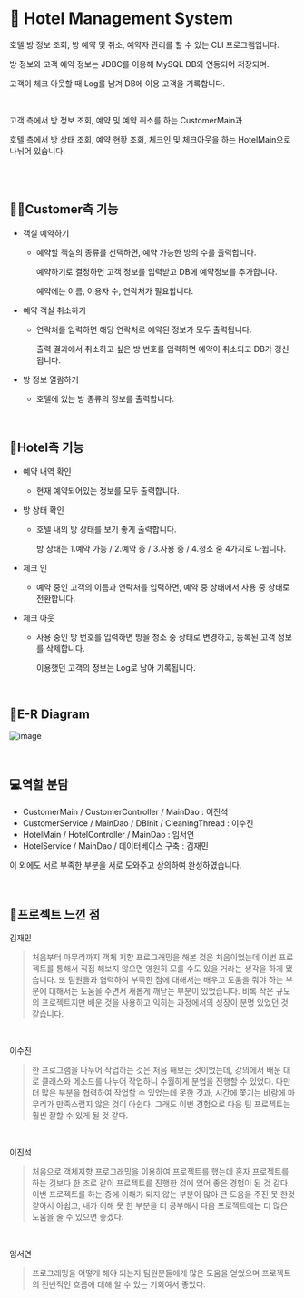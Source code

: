 # 🏨 Hotel Management System

호텔 방 정보 조회, 방 예약 및 취소, 예약자 관리를 할 수 있는 CLI 프로그램입니다.

방 정보와 고객 예약 정보는 JDBC를 이용해 MySQL DB와 연동되어 저장되며.

고객이 체크 아웃할 때 Log를 남겨 DB에 이용 고객을 기록합니다.

</br>

고객 측에서 방 정보 조회, 예약 및 예약 취소를 하는 CustomerMain과

호텔 측에서 방 상태 조회, 예약 현황 조회, 체크인 및 체크아웃을 하는 HotelMain으로 나뉘어 있습니다.

</br>

</br>

## 👨‍💼Customer측 기능

 - 객실 예약하기
   
   - 예약할 객실의 종류를 선택하면, 예약 가능한 방의 수를 출력합니다.
     
     예약하기로 결정하면 고객 정보를 입력받고 DB에 예약정보를 추가합니다.
     
     예약에는 이름, 이용자 수, 연락처가 필요합니다.
     
 - 예약 객실 취소하기
   
   - 연락처를 입력하면 해당 연락처로 예약된 정보가 모두 출력됩니다.
     
     출력 결과에서 취소하고 싶은 방 번호를 입력하면 예약이 취소되고 DB가 갱신됩니다.
     
 - 방 정보 열람하기
   
   - 호텔에 있는 방 종류의 정보를 출력합니다.

</br>

## 🤵Hotel측 기능

 - 예약 내역 확인
   
   - 현재 예약되어있는 정보를 모두 출력합니다.
     
 - 방 상태 확인
   
   - 호텔 내의 방 상태를 보기 좋게 출력합니다.
  
     방 상태는 1.예약 가능 / 2.예약 중 / 3.사용 중 / 4.청소 중 4가지로 나뉩니다.
     
 - 체크 인
   
   - 예약 중인 고객의 이름과 연락처를 입력하면, 예약 중 상태에서 사용 중 상태로 전환합니다.
     
 - 체크 아웃
   
   - 사용 중인 방 번호를 입력하면 방을 청소 중 상태로 변경하고, 등록된 고객 정보를 삭제합니다.

     이용했던 고객의 정보는 Log로 남아 기록됩니다.

</br>

## 💾E-R Diagram
![image](https://github.com/encore-full-stack-5/Hotel/assets/92596263/cdb44bcd-121a-4118-966a-3cb4340eb85d)

</br>

## 💻역할 분담

- CustomerMain / CustomerController / MainDao : 이진석
- CustomerService / MainDao / DBInit / CleaningThread : 이수진
- HotelMain / HotelController / MainDao : 임서연
- HotelService / MainDao / 데이터베이스 구축 : 김재민

이 외에도 서로 부족한 부분을 서로 도와주고 상의하여 완성하였습니다.

</br>

## 🤔프로젝트 느낀 점

김재민 
> 처음부터 마무리까지 객체 지향 프로그래밍을 해본 것은 처음이었는데 이번 프로젝트를 통해서 직접 해보지 않으면 영원히 모를 수도 있을 거라는 생각을 하게 됐습니다.
또 팀원들과 협력하여 부족한 점에 대해서는 배우고 도움을 줘야 하는 부분에 대해서는 도움을 주면서 새롭게 깨닫는 부분이 있었습니다.
비록 작은 규모의 프로젝트지만 배운 것을 사용하고 익히는 과정에서의 성장이 분명 있었던 것 같습니다.

</br>

이수진 
> 한 프로그램을 나누어 작업하는 것은 처음 해보는 것이었는데, 강의에서 배운 대로 클래스와 메소드를 나누어 작업하니 수월하게 분업을 진행할 수 있었다.
다만 더 많은 부분을 협력하여 작업할 수 있었는데 못한 것과, 시간에 쫓기는 바람에 마무리가 만족스럽지 않은 것이 아쉽다.
그래도 이번 경험으로 다음 팀 프로젝트는 훨씬 잘할 수 있게 될 것 같다.

</br>

이진석 
> 처음으로 객체지향 프로그래밍을 이용하여 프로젝트를 했는데 혼자 프로젝트를 하는 것보다 한 조로 같이 프로젝트를 진행한 것에 있어 좋은 경험이 된 것 같다.
이번 프로젝트를 하는 중에 이해가 되지 않는 부분이 많아 큰 도움을 주진 못 한것 같아서 아쉽고,
내가 이해 못 한 부분을 더 공부해서 다음 프로젝트에는 더 많은 도움을 줄 수 있으면 좋겠다.

</br>

임서연 
> 프로그래밍을 어떻게 해야 되는지 팀원분들에게 많은 도움을 얻었으며 프로젝트의 전반적인 흐름에 대해 알 수 있는 기회여서 좋았다.
